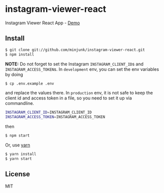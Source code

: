 # instagram-viewer-react

Instagram Viewer React App - [Demo](https://instagram-viewer-react.herokuapp.com/)

## Install

```sh
$ git clone git://github.com/minjunk/instagram-viewer-react.git
$ npm install
```

**NOTE:** Do not forget to set the Instagram `INSTAGRAM_CLIENT_ID`s and `INSTAGRAM_ACCESS_TOKEN`s. In `development` env, you can set the env variables by doing

```sh
$ cp .env.example .env
```

and replace the values there. In `production` env, it is not safe to keep the client id and access token in a file, so you need to set it up via commandline.

```sh
INSTAGRAM_CLIENT_ID=INSTAGRAM_CLIENT_ID
INSTAGRAM_ACCESS_TOKEN=INSTAGRAM_ACCESS_TOKEN
```

then

```sh
$ npm start
```

Or, use [yarn](https://yarnpkg.com/en/)

```sh
$ yarn install
$ yarn start
```

## License

MIT
